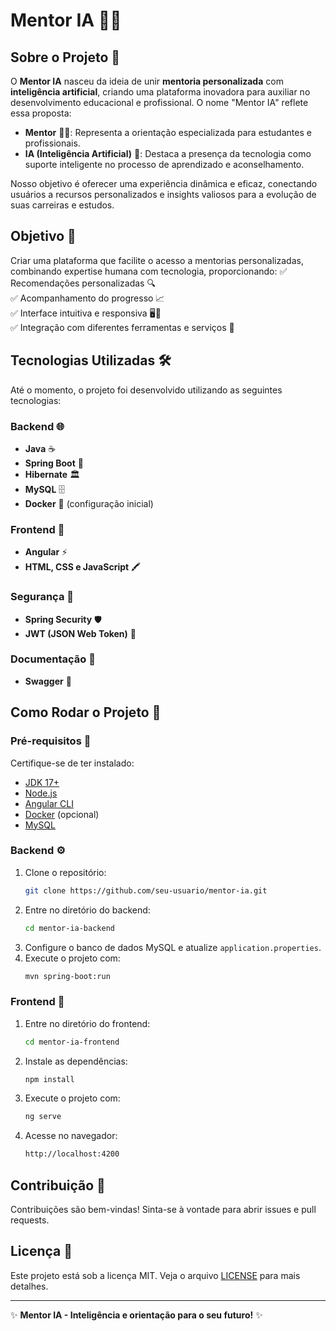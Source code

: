 # Mentor IA 🚀🤖

## Sobre o Projeto 📌
O **Mentor IA** nasceu da ideia de unir **mentoria personalizada** com **inteligência artificial**, criando uma plataforma inovadora para auxiliar no desenvolvimento educacional e profissional. O nome "Mentor IA" reflete essa proposta:
- **Mentor** 🧑‍🏫: Representa a orientação especializada para estudantes e profissionais.
- **IA (Inteligência Artificial)** 🤖: Destaca a presença da tecnologia como suporte inteligente no processo de aprendizado e aconselhamento.

Nosso objetivo é oferecer uma experiência dinâmica e eficaz, conectando usuários a recursos personalizados e insights valiosos para a evolução de suas carreiras e estudos.

## Objetivo 🎯
Criar uma plataforma que facilite o acesso a mentorias personalizadas, combinando expertise humana com tecnologia, proporcionando:
✅ Recomendações personalizadas 🔍  
✅ Acompanhamento do progresso 📈  
✅ Interface intuitiva e responsiva 🖥️📱  
✅ Integração com diferentes ferramentas e serviços 🔗  

## Tecnologias Utilizadas 🛠️
Até o momento, o projeto foi desenvolvido utilizando as seguintes tecnologias:

### Backend 🌐
- **Java** ☕
- **Spring Boot** 🌱
- **Hibernate** 🏛️
- **MySQL** 🗄️
- **Docker** 🐳 (configuração inicial)

### Frontend 🎨
- **Angular** ⚡
- **HTML, CSS e JavaScript** 🖍️

### Segurança 🔐
- **Spring Security** 🛡️
- **JWT (JSON Web Token)** 🔑

### Documentação 📜
- **Swagger** 📝

## Como Rodar o Projeto 🚀

### Pré-requisitos 📌
Certifique-se de ter instalado:
- [JDK 17+](https://adoptopenjdk.net/)
- [Node.js](https://nodejs.org/)
- [Angular CLI](https://angular.io/cli)
- [Docker](https://www.docker.com/) (opcional)
- [MySQL](https://www.mysql.com/)

### Backend ⚙️
1. Clone o repositório:
   ```sh
   git clone https://github.com/seu-usuario/mentor-ia.git
   ```
2. Entre no diretório do backend:
   ```sh
   cd mentor-ia-backend
   ```
3. Configure o banco de dados MySQL e atualize `application.properties`.
4. Execute o projeto com:
   ```sh
   mvn spring-boot:run
   ```

### Frontend 🎨
1. Entre no diretório do frontend:
   ```sh
   cd mentor-ia-frontend
   ```
2. Instale as dependências:
   ```sh
   npm install
   ```
3. Execute o projeto com:
   ```sh
   ng serve
   ```
4. Acesse no navegador:
   ```sh
   http://localhost:4200
   ```

## Contribuição 🤝
Contribuições são bem-vindas! Sinta-se à vontade para abrir issues e pull requests.

## Licença 📄
Este projeto está sob a licença MIT. Veja o arquivo [LICENSE](LICENSE) para mais detalhes.

---
✨ **Mentor IA - Inteligência e orientação para o seu futuro!** ✨

